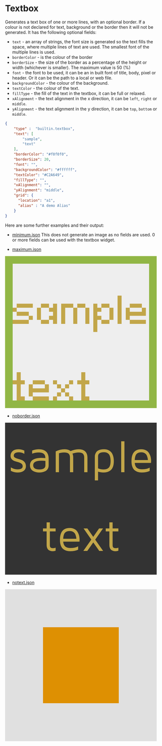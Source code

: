 # Textbox

Generates a text box of one or more lines, with an optional border.
If a colour is not declared for text, background or the border then it
will not be generated.
It has the following optional fields:

- `text` - an array of strings, the font size is generated so the text fills the space, where multiple lines of
text are used. The smallest font of the multiple lines is used.
- `borderColor` - is the colour of the border
- `borderSize` - the size of the border as a percentage of the height or width (whichever is smaller).
The maximum value is 50 (%)
- `font` - the font to be used, it can be an in built font of title, body, pixel or header. Or it can be
the path to a local or web file.
- `backgroundColor` - the colour of the background.
- `textColor` - the colour of the text.
- `fillType` - the fill of the text in the textbox, it can be full or relaxed.
- `xAlignment` - the text alignment in the x direction, it can be `left`, `right` or `middle`.
- `yAlignment` - the text alignment in the y direction, it can be `top`, `bottom` or `middle`.

```json
{
    "type" :  "builtin.textbox",
    "text": [
        "sample",
        "text"
    ],
    "borderColor": "#f0f0f0",
    "borderSize": 20,
    "font": "",
    "backgroundColor": "#ffffff",
    "textColor": "#C2A649",
    "fillType": "",
    "xAlignment": "",
    "yAlignment": "middle",
    "grid": {
      "location": "a1",
      "alias" : "A demo Alias"
    }
}
```

Here are some further examples and their output:

- [minimum.json](../../exampleJson/builtin.textbox/minimum-example.json) This does
not generate an image as no fields are used. 0 or more fields can be used with 
the textbox widget.

- [maximum.json](../../exampleJson/builtin.textbox/maximum-example.json)

![image](../../exampleJson/builtin.textbox/maximum-example.png)

- [noborder.json](../../exampleJson/builtin.textbox/noborder-example.json)

![image](../../exampleJson/builtin.textbox/noborder-example.png)

- [notext.json](../../exampleJson/builtin.textbox/notext-example.json)

![image](../../exampleJson/builtin.textbox/notext-example.png)
